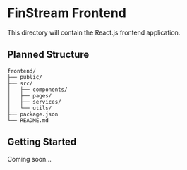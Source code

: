 # FinStream Frontend

This directory will contain the React.js frontend application.

## Planned Structure
```
frontend/
├── public/
├── src/
│   ├── components/
│   ├── pages/
│   ├── services/
│   └── utils/
├── package.json
└── README.md
```

## Getting Started
Coming soon...

